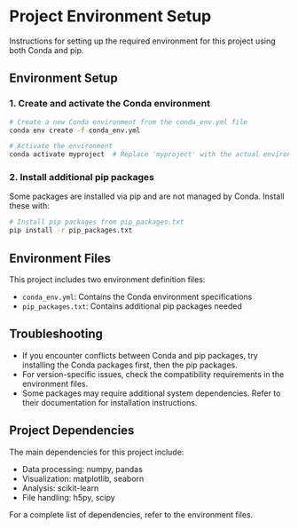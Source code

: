 # Project Environment Setup

Instructions for setting up the required environment for this project using both Conda and pip.

## Environment Setup

### 1. Create and activate the Conda environment

```bash
# Create a new Conda environment from the conda_env.yml file
conda env create -f conda_env.yml

# Activate the environment
conda activate myproject  # Replace 'myproject' with the actual environment name
```

### 2. Install additional pip packages

Some packages are installed via pip and are not managed by Conda. Install these with:

```bash
# Install pip packages from pip_packages.txt
pip install -r pip_packages.txt
```

## Environment Files

This project includes two environment definition files:

- `conda_env.yml`: Contains the Conda environment specifications
- `pip_packages.txt`: Contains additional pip packages needed

## Troubleshooting

- If you encounter conflicts between Conda and pip packages, try installing the Conda packages first, then the pip packages.
- For version-specific issues, check the compatibility requirements in the environment files.
- Some packages may require additional system dependencies. Refer to their documentation for installation instructions.

## Project Dependencies

The main dependencies for this project include:
- Data processing: numpy, pandas
- Visualization: matplotlib, seaborn
- Analysis: scikit-learn
- File handling: h5py, scipy

For a complete list of dependencies, refer to the environment files.
